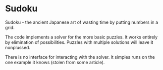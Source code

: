 # Sudoku
Sudoku - the ancient Japanese art of wasting time by putting numbers in a grid.

The code implements a solver for the more basic puzzles. It works entirely by elimination of possibilities. 
Puzzles with multiple solutions will leave it nonplussed.

There is no interface for interacting with the solver. It simples runs on the one example it knows (stolen from some article).
